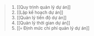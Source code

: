 > 1. [[Quy trình quản lý dự án]]
> 2. [[Lập kế hoạch dự án]]
> 3. [[Quản lý tiến độ dự án]]
> 4. [[Quản lý thời gian dự án]]
> 5. [[💀 Định mức chi phí quản lý dự án]]

